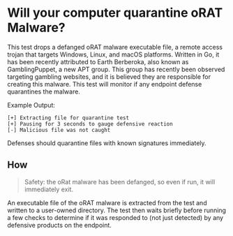 # Will your computer quarantine oRAT Malware?

This test drops a defanged oRAT malware executable file, a remote access trojan that targets Windows, Linux, and macOS platforms. Written in Go, it has been recently attributed to Earth Berberoka, also known as GamblingPuppet, a new APT group. This group has recently been observed targeting gambling websites, and it is believed they are responsible for creating this malware. This test will monitor if any endpoint defense quarantines the malware.

Example Output:

```
[+] Extracting file for quarantine test
[+] Pausing for 3 seconds to gauge defensive reaction
[-] Malicious file was not caught
```

Defenses should quarantine files with known signatures immediately.

## How

> Safety: the oRat malware has been defanged, so even if run, it will immediately exit.

An executable file of the oRAT malware is extracted from the test and written to a user-owned directory. The test then waits briefly before running a few checks to determine if it was responded to (not just detected) by any defensive products on the endpoint.
